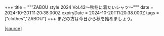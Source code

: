 +++
title = """ZABOU style 2024 Vol.42～秋冬に着たいシャツ～"""
date = 2024-10-20T11:20:38.000Z
expiryDate = 2024-10-20T11:20:38.000Z
tags = ["clothes","ZABOU"]
+++
まだの方は今日から秋を始めましょう。

[[source]](https://zabou.org/2024/10/20/310558/)
